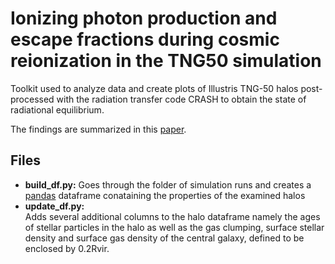 # Ionizing photon production and escape fractions during cosmic reionization in the TNG50 simulation 

Toolkit used to analyze data and create plots of Illustris TNG-50 halos post-processed with the radiation transfer code CRASH to obtain the state of radiational equilibrium.

The findings are summarized in this <a href="https://arxiv.org/abs/2207.11278">paper</a>.

## Files

<ul>
    <li><b>build_df.py:</b> Goes through the folder of simulation runs and creates a <a href="https://pandas.pydata.org/">pandas</a> dataframe conataining the properties of the examined halos</li>
    <li><b>update_df.py:</b></li> Adds several additional columns to the halo dataframe namely the ages of stellar particles in the halo as well as the gas clumping, surface stellar density and surface gas density of the central galaxy, defined to be enclosed by 0.2Rvir.
</ul>  

